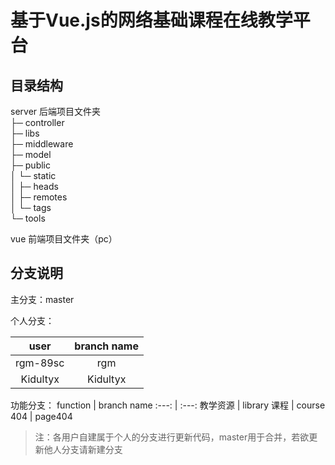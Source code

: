 # 基于Vue.js的网络基础课程在线教学平台

## 目录结构
server 后端项目文件夹  
├─ controller  
├─ libs  
├─ middleware  
├─ model  
├─ public  
│    └─ static  
│         ├─ heads  
│         ├─ remotes  
│         └─ tags  
└─ tools  

vue 前端项目文件夹（pc）

## 分支说明
主分支：master

个人分支：

user | branch name
:---: | :---:
rgm-89sc | rgm
Kidultyx | Kidultyx


功能分支：
function | branch name
:---: | :---:
教学资源 | library
课程 | course
404 | page404


> 注：各用户自建属于个人的分支进行更新代码，master用于合并，若欲更新他人分支请新建分支

